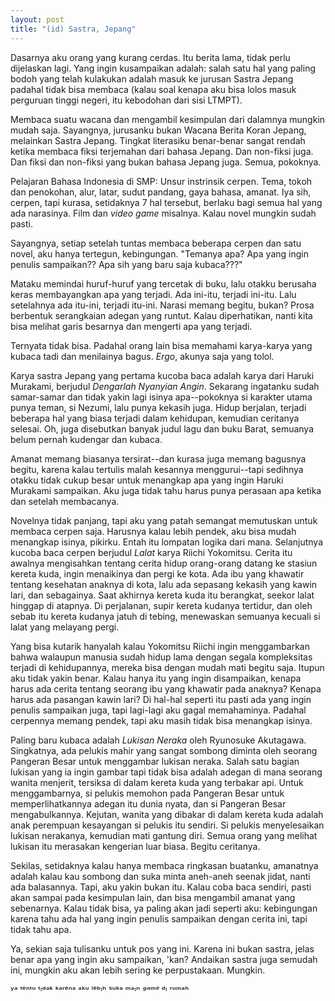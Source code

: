 ```yaml
---
layout: post
title: "(id) Sastra, Jepang"
---
```


Dasarnya aku orang yang kurang cerdas. Itu berita lama, tidak perlu dijelaskan lagi. Yang ingin kusampaikan adalah: salah satu hal yang paling bodoh yang telah kulakukan adalah masuk ke jurusan Sastra Jepang padahal tidak bisa membaca (kalau soal kenapa aku bisa lolos masuk perguruan tinggi negeri, itu kebodohan dari sisi LTMPT).

Membaca suatu wacana dan mengambil kesimpulan dari dalamnya mungkin mudah saja. Sayangnya, jurusanku bukan Wacana Berita Koran Jepang, melainkan Sastra Jepang. Tingkat literasiku benar-benar sangat rendah ketika membaca fiksi terjemahan dari bahasa Jepang. Dan non-fiksi juga. Dan fiksi dan non-fiksi yang bukan bahasa Jepang juga. Semua, pokoknya.

Pelajaran Bahasa Indonesia di SMP: Unsur instrinsik cerpen. Tema, tokoh dan penokohan, alur, latar, sudut pandang, gaya bahasa, amanat. Iya sih, cerpen, tapi kurasa, setidaknya 7 hal tersebut, berlaku bagi semua hal yang ada narasinya. Film dan *video game* misalnya. Kalau novel mungkin sudah pasti.

Sayangnya, setiap setelah tuntas membaca beberapa cerpen dan satu novel, aku hanya tertegun, kebingungan. "Temanya apa? Apa yang ingin penulis sampaikan?? Apa sih yang baru saja kubaca???"

Mataku memindai huruf-huruf yang tercetak di buku, lalu otakku berusaha keras membayangkan apa yang terjadi. Ada ini-itu, terjadi ini-itu. Lalu setelahnya ada itu-ini, terjadi itu-ini. Narasi memang begitu, bukan? Prosa berbentuk serangkaian adegan yang runtut. Kalau diperhatikan, nanti kita bisa melihat garis besarnya dan mengerti apa yang terjadi.

Ternyata tidak bisa. Padahal orang lain bisa memahami karya-karya yang kubaca tadi dan menilainya bagus. *Ergo*, akunya saja yang tolol.

Karya sastra Jepang yang pertama kucoba baca adalah karya dari Haruki Murakami, berjudul *Dengarlah Nyanyian Angin*. Sekarang ingatanku sudah samar-samar dan tidak yakin lagi isinya apa--pokoknya si karakter utama punya teman, si Nezumi, lalu punya kekasih juga. Hidup berjalan, terjadi beberapa hal yang biasa terjadi dalam kehidupan, kemudian ceritanya selesai. Oh, juga disebutkan banyak judul lagu dan buku Barat, semuanya belum pernah kudengar dan kubaca.

Amanat memang biasanya tersirat--dan kurasa juga memang bagusnya begitu, karena kalau tertulis malah kesannya menggurui--tapi sedihnya otakku tidak cukup besar untuk menangkap apa yang ingin Haruki Murakami sampaikan. Aku juga tidak tahu harus punya perasaan apa ketika dan setelah membacanya.

Novelnya tidak panjang, tapi aku yang patah semangat memutuskan untuk membaca cerpen saja. Harusnya kalau lebih pendek, aku bisa mudah menangkap isinya, pikirku. Entah itu lompatan logika dari mana. Selanjutnya kucoba baca cerpen berjudul *Lalat* karya Riichi Yokomitsu. Cerita itu awalnya mengisahkan tentang cerita hidup orang-orang datang ke stasiun kereta kuda, ingin menaikinya dan pergi ke kota. Ada ibu yang khawatir tentang kesehatan anaknya di kota, lalu ada sepasang kekasih yang kawin lari, dan sebagainya. Saat akhirnya kereta kuda itu berangkat, seekor lalat hinggap di atapnya. Di perjalanan, supir kereta kudanya tertidur, dan oleh sebab itu kereta kudanya jatuh di tebing, menewaskan semuanya kecuali si lalat yang melayang pergi.

Yang bisa kutarik hanyalah kalau Yokomitsu Riichi ingin menggambarkan bahwa walaupun manusia sudah hidup lama dengan segala kompleksitas terjadi di kehidupannya, mereka bisa dengan mudah mati begitu saja. Itupun aku tidak yakin benar. Kalau hanya itu yang ingin disampaikan, kenapa harus ada cerita tentang seorang ibu yang khawatir pada anaknya? Kenapa harus ada pasangan kawin lari? Di hal-hal seperti itu pasti ada yang ingin penulis sampaikan juga, tapi lagi-lagi aku gagal memahaminya. Padahal cerpennya memang pendek, tapi aku masih tidak bisa menangkap isinya.

Paling baru kubaca adalah *Lukisan Neraka* oleh Ryunosuke Akutagawa. Singkatnya, ada pelukis mahir yang sangat sombong diminta oleh seorang Pangeran Besar untuk menggambar lukisan neraka. Salah satu bagian lukisan yang ia ingin gambar tapi tidak bisa adalah adegan di mana seorang wanita menjerit, tersiksa di dalam kereta kuda yang terbakar api. Untuk menggambarnya, si pelukis memohon pada Pangeran Besar untuk memperlihatkannya adegan itu dunia nyata, dan si Pangeran Besar mengabulkannya. Kejutan, wanita yang dibakar di dalam kereta kuda adalah anak perempuan kesayangan si pelukis itu sendiri. Si pelukis menyelesaikan lukisan nerakanya, kemudian mati gantung diri. Semua orang yang melihat lukisan itu merasakan kengerian luar biasa. Begitu ceritanya.

Sekilas, setidaknya kalau hanya membaca ringkasan buatanku, amanatnya adalah kalau kau sombong dan suka minta aneh-aneh seenak jidat, nanti ada balasannya. Tapi, aku yakin bukan itu. Kalau coba baca sendiri, pasti akan sampai pada kesimpulan lain, dan bisa mengambil amanat yang sebenarnya. Kalau tidak bisa, ya paling akan jadi seperti aku: kebingungan karena tahu ada hal yang ingin penulis sampaikan dengan cerita ini, tapi tidak tahu apa.

Ya, sekian saja tulisanku untuk pos yang ini. Karena ini bukan sastra, jelas benar apa yang ingin aku sampaikan, 'kan? Andaikan sastra juga semudah ini, mungkin aku akan lebih sering ke perpustakaan. Mungkin.

ʸᵃ ᵗᵉⁿᵗᵘ ᵗᶦᵈᵃᵏ ᵏᵃʳᵉⁿᵃ ᵃᵏᵘ ˡᵉᵇᶦʰ ˢᵘᵏᵃ ᵐᵃᶦⁿ *ᵍᵃᵐᵉ* ᵈᶦ ʳᵘᵐᵃʰ
